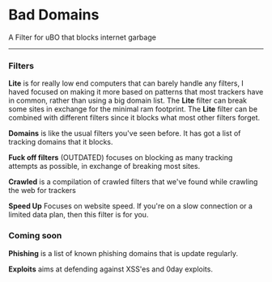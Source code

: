 # Bad Domains
A Filter for uBO that blocks internet garbage

___

### Filters

**Lite** is for really low end computers that can barely handle any filters, I haved focused on making it more based on patterns that most trackers have in common, rather than using a big domain list.
The **Lite** filter can break some sites in exchange for the minimal ram footprint.
The **Lite** filter can be combined with different filters since it blocks what most other filters forget.

**Domains** is like the usual filters you've seen before. It has got a list of tracking domains that it blocks.

**Fuck off filters** (OUTDATED) focuses on blocking as many tracking attempts as possible, in exchange of breaking most sites.

**Crawled** is a compilation of crawled filters that we've found while crawling the web for trackers

**Speed Up** Focuses on website speed. If you're on a slow connection or a limited data plan, then this filter is for you.
### Coming soon

**Phishing** is a list of known phishing domains that is update regularly.

**Exploits** aims at defending against XSS'es and 0day exploits.
